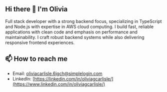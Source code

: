 ## Hi there 👋 I'm Olivia

Full stack developer with a strong backend focus, specializing in TypeScript and Node.js with expertise in AWS cloud computing. I build fast, reliable applications with clean code and emphasis on performance and maintainability. I craft robust backend systems while also delivering responsive frontend experiences.

## 📫 How to reach me
  - Email: [oliviacarlisle.6jgch@simplelogin.com](mailto:oliviacarlisle.6jgch@simplelogin.com)
  - LinkedIn: [https://linkedin.com/in/oliviagcarlisle/](https://www.linkedin.com/in/oliviagcarlisle/)
<!--
**oliviacarlisle/oliviacarlisle** is a ✨ _special_ ✨ repository because its `README.md` (this file) appears on your GitHub profile.

Here are some ideas to get you started:

- 🔭 I’m currently working on ...
- 🌱 I’m currently learning ...
- 👯 I’m looking to collaborate on ...
- 🤔 I’m looking for help with ...
- 💬 Ask me about ...

- 😄 Pronouns: ...
- ⚡ Fun fact: ...
-->
